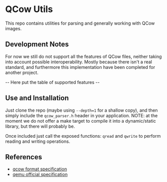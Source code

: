# QCow Utils

This repo contains utilities for parsing and generally working with QCow images.

## Development Notes

For now we still do not support all the features of QCow files, neither taking into account possible interoperability.
Mostly because there isn't a real standard, and furthermore this implementation have been completed for another project.

-- Here put the table of supported features --

## Use and Installation

Just clone the repo (maybe using `--depth=1` for a shallow copy), and then simply include the `qcow_parser.h` header in your application.
NOTE: at the moment we do not offer a make target to compile it into a dynamic/static library, but there will probably be.

Once included just call the exposed functions: `qread` and `qwrite` to perform reading and writing operations.

## References
- [qcow format specification](https://github.com/zchee/go-qcow2/blob/master/docs/specification.md) 
- [qemu official specification](https://github.com/qemu/qemu/blob/master/docs/interop/qcow2.txt)

